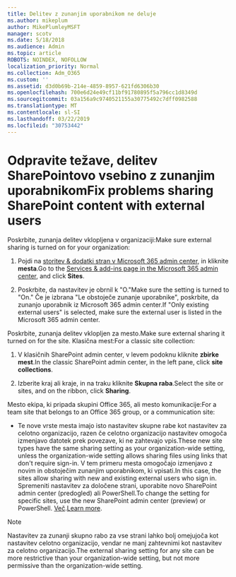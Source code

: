```yaml
---
title: Delitev z zunanjim uporabnikom ne deluje
ms.author: mikeplum
author: MikePlumleyMSFT
manager: scotv
ms.date: 5/18/2018
ms.audience: Admin
ms.topic: article
ROBOTS: NOINDEX, NOFOLLOW
localization_priority: Normal
ms.collection: Adm_O365
ms.custom: ''
ms.assetid: d3d0b69b-214e-4859-8957-621fd6306b30
ms.openlocfilehash: 700e6d24e49cf11bf91780895f5a796cc1d8349d
ms.sourcegitcommit: 03a156a9c9740521155a30775492c7dff0982588
ms.translationtype: MT
ms.contentlocale: sl-SI
ms.lasthandoff: 03/22/2019
ms.locfileid: "30753442"
---
```

# <a name="fix-problems-sharing-sharepoint-content-with-external-users"></a><span data-ttu-id="8af33-102">Odpravite težave, delitev SharePointovo vsebino z zunanjim uporabnikom</span><span class="sxs-lookup"><span data-stu-id="8af33-102">Fix problems sharing SharePoint content with external users</span></span>

<span data-ttu-id="8af33-103">Poskrbite, zunanja delitev vklopljena v organizaciji:</span><span class="sxs-lookup"><span data-stu-id="8af33-103">Make sure external sharing is turned on for your organization:</span></span>
  
1. <span data-ttu-id="8af33-104">Pojdi na [storitev &amp; dodatki stran v Microsoft 365 admin center](https://portal.office.com/adminportal/home#/Settings/ServicesAndAddIns), in kliknite **mesta**.</span><span class="sxs-lookup"><span data-stu-id="8af33-104">Go to the [Services &amp; add-ins page in the Microsoft 365 admin center](https://portal.office.com/adminportal/home#/Settings/ServicesAndAddIns), and click **Sites**.</span></span>
    
2. <span data-ttu-id="8af33-105">Poskrbite, da nastavitev je obrnil k "O."</span><span class="sxs-lookup"><span data-stu-id="8af33-105">Make sure the setting is turned to "On."</span></span> <span data-ttu-id="8af33-106">Če je izbrana "Le obstoječe zunanje uporabnike", poskrbite, da zunanjo uporabnik iz Microsoft 365 admin center.</span><span class="sxs-lookup"><span data-stu-id="8af33-106">If "Only existing external users" is selected, make sure the external user is listed in the Microsoft 365 admin center.</span></span>
    
<span data-ttu-id="8af33-107">Poskrbite, zunanja delitev vklopljen za mesto.</span><span class="sxs-lookup"><span data-stu-id="8af33-107">Make sure external sharing it turned on for the site.</span></span> <span data-ttu-id="8af33-108">Klasična mest:</span><span class="sxs-lookup"><span data-stu-id="8af33-108">For a classic site collection:</span></span>
  
1. <span data-ttu-id="8af33-109">V klasičnih SharePoint admin center, v levem podoknu kliknite **zbirke mest**.</span><span class="sxs-lookup"><span data-stu-id="8af33-109">In the classic SharePoint admin center, in the left pane, click **site collections**.</span></span>
    
2. <span data-ttu-id="8af33-110">Izberite kraj ali kraje, in na traku kliknite **Skupna raba**.</span><span class="sxs-lookup"><span data-stu-id="8af33-110">Select the site or sites, and on the ribbon, click **Sharing**.</span></span>
    
<span data-ttu-id="8af33-111">Mesto ekipa, ki pripada skupini Office 365, ali mesto komunikacije:</span><span class="sxs-lookup"><span data-stu-id="8af33-111">For a team site that belongs to an Office 365 group, or a communication site:</span></span>
  
- <span data-ttu-id="8af33-112">Te nove vrste mesta imajo isto nastavitev skupne rabe kot nastavitev za celotno organizacijo, razen če celotno organizacijo nastavitev omogoča izmenjavo datotek prek povezave, ki ne zahtevajo vpis.</span><span class="sxs-lookup"><span data-stu-id="8af33-112">These new site types have the same sharing setting as your organization-wide setting, unless the organization-wide setting allows sharing files using links that don't require sign-in.</span></span> <span data-ttu-id="8af33-113">V tem primeru mesta omogočajo izmenjavo z novim in obstoječim zunanjim uporabnikom, ki vpisati.</span><span class="sxs-lookup"><span data-stu-id="8af33-113">In this case, the sites allow sharing with new and existing external users who sign in.</span></span> <span data-ttu-id="8af33-114">Spremeniti nastavitev za določene strani, uporabite novo SharePoint admin center (predogled) ali PowerShell.</span><span class="sxs-lookup"><span data-stu-id="8af33-114">To change the setting for specific sites, use the new SharePoint admin center (preview) or PowerShell.</span></span> <span data-ttu-id="8af33-115">[Več](https://go.microsoft.com/fwlink/?linkid=871863).</span><span class="sxs-lookup"><span data-stu-id="8af33-115">[Learn more](https://go.microsoft.com/fwlink/?linkid=871863).</span></span>
    
> [!NOTE]
> <span data-ttu-id="8af33-116">Nastavitev za zunanji skupno rabo za vse strani lahko bolj omejujoča kot nastavitev celotno organizacijo, vendar ne manj zahtevnimi kot nastavitev za celotno organizacijo.</span><span class="sxs-lookup"><span data-stu-id="8af33-116">The external sharing setting for any site can be more restrictive than your organization-wide setting, but not more permissive than the organization-wide setting.</span></span> 
  

